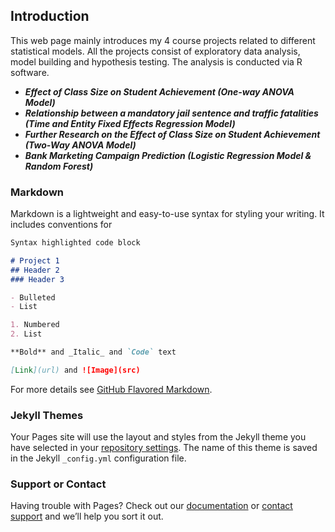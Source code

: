 ## Introduction
This web page mainly introduces my 4 course projects related to different statistical models. All the projects consist of exploratory data analysis, model building and hypothesis testing. The analysis is conducted via R software.  

* ***Effect of Class Size on Student Achievement (One-way ANOVA Model)***
* ***Relationship between a mandatory jail sentence and traffic fatalities (Time and Entity Fixed Effects Regression Model)***
* ***Further Research on the Effect of Class Size on Student Achievement (Two-Way ANOVA Model)***
* ***Bank Marketing Campaign Prediction (Logistic Regression Model & Random Forest)***

### Markdown

Markdown is a lightweight and easy-to-use syntax for styling your writing. It includes conventions for

```markdown
Syntax highlighted code block

# Project 1
## Header 2
### Header 3

- Bulleted
- List

1. Numbered
2. List

**Bold** and _Italic_ and `Code` text

[Link](url) and ![Image](src)
```

For more details see [GitHub Flavored Markdown](https://guides.github.com/features/mastering-markdown/).

### Jekyll Themes

Your Pages site will use the layout and styles from the Jekyll theme you have selected in your [repository settings](https://github.com/yzwzwwd/Introduction-of-Zhiwei-Wang-Projects/settings). The name of this theme is saved in the Jekyll `_config.yml` configuration file.

### Support or Contact

Having trouble with Pages? Check out our [documentation](https://help.github.com/categories/github-pages-basics/) or [contact support](https://github.com/contact) and we’ll help you sort it out.
